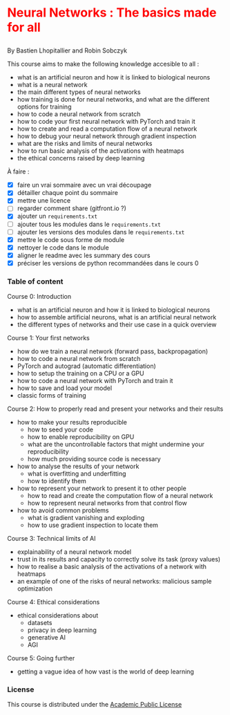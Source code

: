 # <p style="color:red">Neural Networks : The basics made for all</p>
By Bastien Lhopitallier and Robin Sobczyk

This course aims to make the following knowledge accesible to all :
- what is an artificial neuron and how it is linked to biological neurons
- what is a neural network
- the main different types of neural networks
- how training is done for neural networks, and what are the different options for training
- how to code a neural network from scratch
- how to code your first neural network with PyTorch and train it
- how to create and read a computation flow of a neural network
- how to debug your neural network through gradient inspection
- what are the risks and limits of neural networks
- how to run basic analysis of the activations with heatmaps
- the ethical concerns raised by deep learning

À faire :
- [x] faire un vrai sommaire avec un vrai découpage
- [x] détailler chaque point du sommaire
- [x] mettre une licence
- [ ] regarder comment share (gitfront.io ?)
- [x] ajouter un `requirements.txt`
- [ ] ajouter tous les modules dans le `requirements.txt`
- [ ] ajouter les versions des modules dans le `requirements.txt`
- [x] mettre le code sous forme de module
- [x] nettoyer le code dans le module
- [x] aligner le readme avec les summary des cours
- [x] préciser les versions de python recommandées dans le cours 0

### Table of content  
Course 0: Introduction
- what is an artificial neuron and how it is linked to biological neurons
- how to assemble artificial neurons, what is an artificial neural network
- the different types of networks and their use case in a quick overview

Course 1: Your first networks
- how do we train a neural network (forward pass, backpropagation)
- how to code a neural network from scratch
- PyTorch and autograd (automatic differentiation)
- how to setup the training on a CPU or a GPU
- how to code a neural network with PyTorch and train it
- how to save and load your model
- classic forms of training

Course 2: How to properly read and present your networks and their results
- how to make your results reproducible
  - how to seed your code
  - how to enable reproducibility on GPU
  - what are the uncontrollable factors that might undermine your reproducibility
  - how much providing source code is necessary
- how to analyse the results of your network
  - what is overfitting and underfitting
  - how to identify them
- how to represent your network to present it to other people
  - how to read and create the computation flow of a neural network
  - how to represent neural networks from that control flow
- how to avoid common problems
  - what is gradient vanishing and exploding
  - how to use gradient inspection to locate them

Course 3: Technical limits of AI
- explainability of a neural network model
- trust in its results and capacity to correctly solve its task (proxy values)
- how to realise a basic analysis of the activations of a network with heatmaps
- an example of one of the risks of neural networks: malicious sample optimization

Course 4: Ethical considerations
- ethical considerations about
  - datasets
  - privacy in deep learning
  - generative AI
  - AGI

Course 5: Going further
- getting a vague idea of how vast is the world of deep learning

### License

This course is distributed under the [Academic Public License](LICENSE.txt)